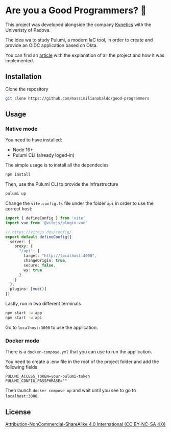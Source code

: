 # Are you a Good Programmers? :eyes:

This project was developed alongside the company [Kynetics](https://www.kynetics.com/) with the Univeristy of Padova.

The idea wa to study Pulumi, a modern IaC tool, in order to create and provide an OIDC application based on Okta.

You can find an [article](https://github.com/massimilianobaldo/good-programmers/blob/master/Report.md) with the explanation of all the project and how it was implemented.

## Installation

Clone the repository

```bash
git clone https://github.com/massimilianobaldo/good-programmers
```

## Usage

### Native mode

You need to have installed:
* Node 16+
* Pulumi CLI (already loged-in)

The simple usage is to install all the dependecies

```bash
npm install
```

Then, use the Pulumi CLI to provide the infrastructure

```bash
pulumi up
```

Change the `vite.config.ts` file under the folder `api` in order to use the correct host:

```typescript
import { defineConfig } from 'vite'
import vue from '@vitejs/plugin-vue'

// https://vitejs.dev/config/
export default defineConfig({
  server: {
    proxy: {
      "/api": {
        target: "http://localhost:4000",
        changeOrigin: true,
        secure: false,
        ws: true
      }
    }
  },
  plugins: [vue()]
})
```

Lastly, run in two different terminals

```bash
npm start -w app
npm start -w api
```

Go to `localhost:3000` to use the application.

### Docker mode

There is a `docker-compose.yml` that you can use to run the application.

You need to create a .env file in the root of the project folder and add the following fields

```
PULUMI_ACCESS_TOKEN=your-pulumi-token
PULUMI_CONFIG_PASSPHRASE=""
```

Then launch `docker compose up` and wait until you see to go to `localhost:3000`.

## License
[Attribution-NonCommercial-ShareAlike 4.0 International (CC BY-NC-SA 4.0)](https://creativecommons.org/licenses/by-nc-sa/4.0/)
